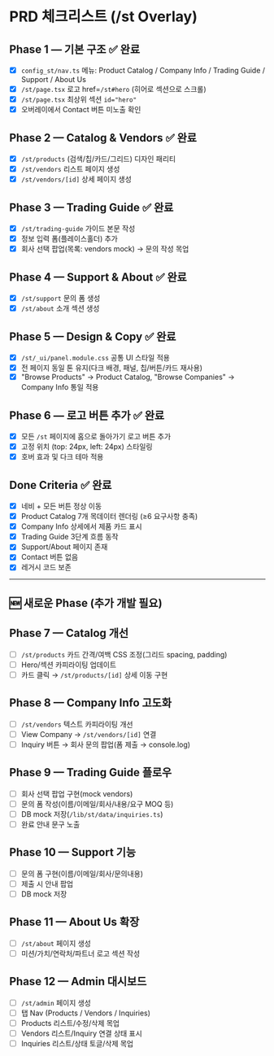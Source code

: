 # PRD 체크리스트 (/st Overlay)

## Phase 1 — 기본 구조 ✅ 완료
- [x] `config_st/nav.ts` 메뉴: Product Catalog / Company Info / Trading Guide / Support / About Us
- [x] `/st/page.tsx` 로고 href=`/st#hero` (히어로 섹션으로 스크롤)
- [x] `/st/page.tsx` 최상위 섹션 `id="hero"`
- [x] 오버레이에서 Contact 버튼 미노출 확인

## Phase 2 — Catalog & Vendors ✅ 완료
- [x] `/st/products` (검색/칩/카드/그리드) 디자인 패리티
- [x] `/st/vendors` 리스트 페이지 생성
- [x] `/st/vendors/[id]` 상세 페이지 생성

## Phase 3 — Trading Guide ✅ 완료
- [x] `/st/trading-guide` 가이드 본문 작성
- [x] 정보 입력 폼(플레이스홀더) 추가
- [x] 회사 선택 팝업(목록: vendors mock) → 문의 작성 목업

## Phase 4 — Support & About ✅ 완료
- [x] `/st/support` 문의 폼 생성
- [x] `/st/about` 소개 섹션 생성

## Phase 5 — Design & Copy ✅ 완료
- [x] `/st/_ui/panel.module.css` 공통 UI 스타일 적용
- [x] 전 페이지 동일 톤 유지(다크 배경, 패널, 칩/버튼/카드 재사용)
- [x] "Browse Products" → Product Catalog, "Browse Companies" → Company Info 통일 적용

## Phase 6 — 로고 버튼 추가 ✅ 완료
- [x] 모든 `/st` 페이지에 홈으로 돌아가기 로고 버튼 추가
- [x] 고정 위치 (top: 24px, left: 24px) 스타일링
- [x] 호버 효과 및 다크 테마 적용

## Done Criteria ✅ 완료
- [x] 네비 + 모든 버튼 정상 이동
- [x] Product Catalog 7개 목데이터 렌더링 (≥6 요구사항 충족)
- [x] Company Info 상세에서 제품 카드 표시
- [x] Trading Guide 3단계 흐름 동작
- [x] Support/About 페이지 존재
- [x] Contact 버튼 없음
- [x] 레거시 코드 보존

---

## 🆕 새로운 Phase (추가 개발 필요)

## Phase 7 — Catalog 개선
- [ ] `/st/products` 카드 간격/여백 CSS 조정(그리드 spacing, padding)
- [ ] Hero/섹션 카피라이팅 업데이트
- [ ] 카드 클릭 → `/st/products/[id]` 상세 이동 구현

## Phase 8 — Company Info 고도화
- [ ] `/st/vendors` 텍스트 카피라이팅 개선
- [ ] View Company → `/st/vendors/[id]` 연결
- [ ] Inquiry 버튼 → 회사 문의 팝업(폼 제출 → console.log)

## Phase 9 — Trading Guide 플로우
- [ ] 회사 선택 팝업 구현(mock vendors)
- [ ] 문의 폼 작성(이름/이메일/회사/내용/요구 MOQ 등)
- [ ] DB mock 저장(`/lib/st/data/inquiries.ts`)
- [ ] 완료 안내 문구 노출

## Phase 10 — Support 기능
- [ ] 문의 폼 구현(이름/이메일/회사/문의내용)
- [ ] 제출 시 안내 팝업
- [ ] DB mock 저장

## Phase 11 — About Us 확장
- [ ] `/st/about` 페이지 생성
- [ ] 미션/가치/연락처/파트너 로고 섹션 작성

## Phase 12 — Admin 대시보드
- [ ] `/st/admin` 페이지 생성
- [ ] 탭 Nav (Products / Vendors / Inquiries)
- [ ] Products 리스트/수정/삭제 목업
- [ ] Vendors 리스트/Inquiry 연결 상태 표시
- [ ] Inquiries 리스트/상태 토글/삭제 목업
